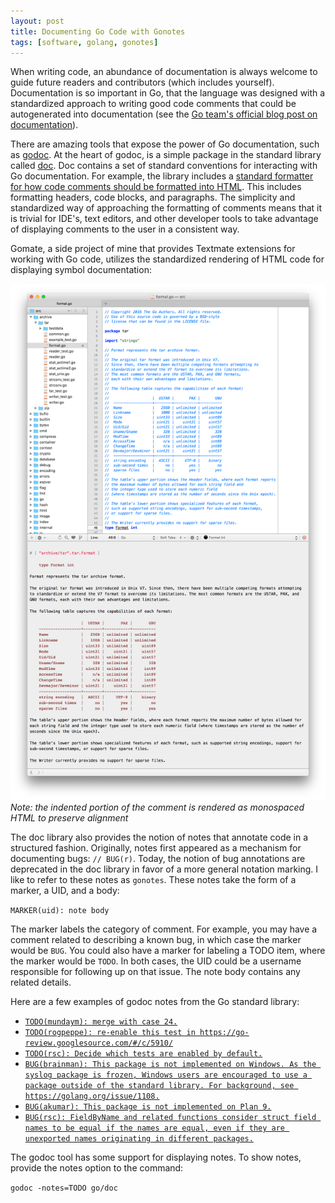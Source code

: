 ```yaml
---
layout: post
title: Documenting Go Code with Gonotes
tags: [software, golang, gonotes]
---
```


When writing code, an abundance of documentation is always welcome to guide future readers and contributors (which includes yourself). Documentation is so important in Go, that the language was designed with a standardized approach to writing good code comments that could be autogenerated into documentation (see the [Go team's official blog post on documentation](https://blog.golang.org/godoc-documenting-go-code)).

There are amazing tools that expose the power of Go documentation, such as [godoc](https://godoc.org/golang.org/x/tools/cmd/godoc). At the heart of godoc, is a simple package in the standard library called [doc](https://golang.org/pkg/go/doc). Doc contains a set of standard conventions for interacting with Go documentation. For example, the library includes a [standard formatter for how code comments should be formatted into HTML](). This includes formatting headers, code blocks, and paragraphs. The simplicity and standardized way of approaching the formatting of comments means that it is trivial for IDE's, text editors, and other developer tools to take advantage of displaying comments to the user in a consistent way.

Gomate, a side project of mine that provides Textmate extensions for working with Go code, utilizes the standardized rendering of HTML code for displaying symbol documentation:

![gomate doc view](../img/gomate_doc.png "gomate doc view")
*Note: the indented portion of the comment is rendered as monospaced HTML to preserve alignment*

The doc library also provides the notion of notes that annotate code in a structured fashion. Originally, notes first appeared as a mechanism for documenting bugs: `// BUG(r)`. Today, the notion of bug annotations are deprecated in the doc library in favor of a more general notation marking. I like to refer to these notes as `gonotes`. These notes take the form of a marker, a UID, and a body:

`MARKER(uid): note body`

The marker labels the category of comment. For example, you may have a comment related to describing a known bug, in which case the marker would be `BUG`. You could also have a marker for labeling a TODO item, where the marker would be `TODO`. In both cases, the UID could be a username responsible for following up on that issue. The note body contains any related details.

Here are a few examples of godoc notes from the Go standard library:

- [`TODO(mundaym): merge with case 24.`](https://github.com/golang/go/blob/9fa988547a778540eebfe0358536b7433efe6748/src/cmd/internal/obj/s390x/asmz.go#L3083)
- [`TODO(rogpeppe): re-enable this test in https://go-review.googlesource.com/#/c/5910/`](https://github.com/golang/go/blob/38c561cb2caa8019e44059e2be71c909ceef30a6/src/encoding/xml/marshal_test.go#L1768)
- [`TODO(rsc): Decide which tests are enabled by default.`](https://github.com/golang/go/blob/834d2244a0150d8ae29b587ed2193e81e552d601/src/cmd/go/internal/test/test.go#L505)
- [`BUG(brainman): This package is not implemented on Windows. As the syslog package is frozen, Windows users are encouraged to use a package outside of the standard library. For background, see https://golang.org/issue/1108.`](https://github.com/golang/go/blob/f9027d61ab48154e4cb29c50e356a3f462840e01/src/log/syslog/doc.go#L19)
- [`BUG(akumar): This package is not implemented on Plan 9.`](https://github.com/golang/go/blob/f9027d61ab48154e4cb29c50e356a3f462840e01/src/log/syslog/doc.go#L24)
- [`BUG(rsc): FieldByName and related functions consider struct field names to be equal if the names are equal, even if they are unexported names originating in different packages.`](https://github.com/golang/go/blob/997d7a1893ae15df1438c46487dd69903f16c57f/src/reflect/type.go#L211)

The godoc tool has some support for displaying notes. To show notes, provide the notes option to the command:

`godoc -notes=TODO go/doc`

